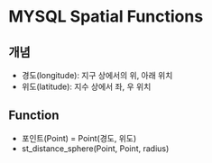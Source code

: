 # MYSQL Spatial Functions
## 개념
- 경도(longitude): 지구 상에서의 위, 아래 위치
- 위도(latitude): 지수 상에서 좌, 우 위치

## Function
- 포인트(Point) = Point(경도, 위도)
- st_distance_sphere(Point, Point, radius)